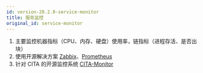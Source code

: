 ```yaml
---
id: version-20.2.0-service-monitor
title: 服务监控
original_id: service-monitor
---
```


1. 主要监控机器指标（CPU、内存、硬盘）使用率，链指标（进程存活、是否出块）
2. 使用开源解决方案 [Zabbix]、[Prometheus]
3. 针对 CITA 的开源监控系统 [CITA-Monitor]

[CITA-Monitor]: https://github.com/citahub/cita-monitor
[Prometheus]: https://github.com/prometheus/prometheus
[Zabbix]: https://github.com/zabbix/zabbix
